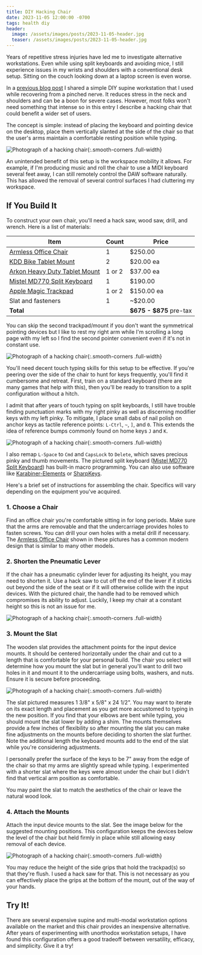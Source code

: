 ```yaml
---
title: DIY Hacking Chair
date: 2023-11-05 12:00:00 -0700
tags: health diy
header:
  image: /assets/images/posts/2023-11-05-header.jpg
  teaser: /assets/images/posts/2023-11-05-header.jpg
---
```


Years of repetitive stress injuries have led me to investigate alternative workstations. Even while using split keyboards and avoiding mice, I still experience issues in my wrists and shoulders with a conventional desk setup.  Sitting on the couch looking down at a laptop screen is even worse.

In a [previous blog post](/2018/01/17/supine-workstation.html) I shared a simple DIY supine workstation that I used while recovering from a pinched nerve. It reduces stress in the neck and shoulders and can be a boon for severe cases. However, most folks won't need something that intense so in this entry I describe a hacking chair that could benefit a wider set of users.

The concept is simple: instead of placing the keyboard and pointing device on the desktop, place them vertically slanted at the side of the chair so that the user's arms maintain a comfortable resting position while typing.

![Photograph of a hacking chair](/assets/images/posts/2023-11-05/hacking-chair-1.jpg){:.smooth-corners .full-width}

An unintended benefit of this setup is the workspace mobility it allows. For example, if I'm producing music and roll the chair to use a MIDI keyboard several feet away, I can still remotely control the DAW software naturally. This has allowed the removal of several control surfaces I had cluttering my workspace.


## If You Build It

To construct your own chair, you'll need a hack saw, wood saw, drill, and wrench. Here is a list of materials:

| Item                                                   | Count | Price   |
|--------------------------------------------------------|-------|---------|
| [Armless Office Chair](https://www.amazon.com/dp/B07BD4GFZS)          | 1     | $250.00 |
| [KDD Bike Tablet Mount](https://www.amazon.com/gp/product/B091GDKSK7) | 2     | $20.00 ea |
| [Arkon Heavy Duty Tablet Mount](https://www.amazon.com/gp/product/B00BCSYZVY) | 1 or 2     | $37.00  ea|
| [Mistel MD770 Split Keyboard](https://www.amazon.com/gp/product/B08GWZCC34)  | 1     | $190.00 |
| [Apple Magic Trackpad](https://www.apple.com/shop/product/MMMP3AM/A/magic-trackpad-black-multi-touch-surface) | 1 or 2     | $150.00 ea|
| Slat and fasteners                                       | 1     | ~$20.00  |
| **Total**                                               | |**$675 - $875** pre-tax |

You can skip the second trackpad/mount if you don't want the symmetrical pointing devices but I like to rest my right arm while I'm scrolling a long page with my left so I find the second pointer convenient even if it's not in constant use.

![Photograph of a hacking chair](/assets/images/posts/2023-11-05/hacking-chair-2.jpg){:.smooth-corners .full-width}

You'll need decent touch typing skills for this setup to be effective. If you're peering over the side of the chair to hunt for keys frequently, you'll find it cumbersome and retreat. First, train on a standard keyboard (there are many games that help with this), then you'll be ready to transition to a split configuration without a hitch.

I admit that after years of touch typing on split keyboards, I still have trouble finding punctuation marks with my right pinky as well as discerning  modifier keys with my left pinky. To mitigate, I place small dabs of nail polish on anchor keys as tactile reference points: `L-Ctrl`, `~`, `]`, and `0`. This extends the idea of reference bumps commonly found on home keys `J` and `K`.

![Photograph of a hacking chair](/assets/images/posts/2023-11-05/hacking-chair-3.jpg){:.smooth-corners .full-width}

I also remap `L-Space` to `Cmd` and `CapsLock` to `Delete`, which saves precious pinky and thumb movements. The pictured split keyboard ([Mistel MD770 Split Keyboard](https://www.amazon.com/gp/product/B08GWZCC34)) has built-in macro programming. You can also use software like [Karabiner-Elements](https://karabiner-elements.pqrs.org/) or [SharpKeys](https://apps.microsoft.com/detail/sharpkeys/XPFFCG7M673D4F?hl=en-US&gl=US).

Here's a brief set of instructions for assembling the chair. Specifics will vary depending on the equipment you've acquired.


### 1. Choose a Chair

Find an office chair you're comfortable sitting in for long periods. Make sure that the arms are removable and that the undercarriage provides holes to fasten screws. You can drill your own holes with a metal drill if necessary. The [Armless Office Chair](https://www.amazon.com/dp/B07BD4GFZS)  shown in these pictures has a common modern design that is similar to many other models.

### 2. Shorten the Pneumatic Lever

If the chair has a pneumatic cylinder lever for adjusting its height, you may need to shorten it. Use a hack saw to cut off the end of the lever if it sticks out beyond the side of the seat or if it will otherwise collide with the input devices. With the pictured chair, the handle had to be removed which compromises its ability to adjust. Luckily, I keep my chair at a constant height so this is not an issue for me.

![Photograph of a hacking chair](/assets/images/posts/2023-11-05/hacking-chair-undercarriage.jpg){:.smooth-corners .full-width}


### 3. Mount the Slat

The wooden slat provides the attachment points for the input device mounts. It should be centered horizontally under the chair and cut to a length that is comfortable for your personal build. The chair you select will determine how you mount the slat but in general you'll want to drill two holes in it and mount it to the undercarriage using bolts, washers, and nuts. Ensure it is secure before proceeding.

![Photograph of a hacking chair](/assets/images/posts/2023-11-05/hacking-chair-slat.jpg){:.smooth-corners .full-width}

The slat pictured measures 1 3/8" x 5/8" x 24 1/2". You may want to iterate on its exact length and placement as you get more accustomed to typing in the new position. If you find that your elbows are bent while typing, you should mount the slat lower by adding a shim. The mounts themselves provide a few inches of flexibility so after mounting the slat you can make fine adjustments on the mounts before deciding to shorten the slat further. Note the additional length the keyboard mounts add to the end of the slat while you're considering adjustments.

I personally prefer the surface of the keys to be 7" away from the edge of the chair so that my arms are slightly spread while typing. I experimented with a shorter slat where the keys were almost under the chair but I didn't find that vertical arm position as comfortable.

You may paint the slat to match the aesthetics of the chair or leave the natural wood look.


### 4. Attach the Mounts

Attach the input device mounts to the slat. See the image below for the suggested mounting positions. This configuration keeps the devices below the level of the chair but held firmly in place while still allowing easy removal of each device.

![Photograph of a hacking chair](/assets/images/posts/2023-11-05/hacking-chair-mounts.jpg){:.smooth-corners .full-width}

You may reduce the height of the side grips that hold the trackpad(s) so that they're flush. I used a hack saw for that. This is not necessary as you can effectively place the grips at the bottom of the mount, out of the way of your hands.


## Try It!

There are several expensive supine and multi-modal workstation options available on the market and this chair provides an inexpensive alternative. After years of experimenting with unorthodox workstation setups, I have found this configuration offers a good tradeoff between versatility, efficacy, and simplicity. Give it a try!
